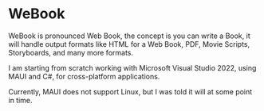 # WeBook

WeBook is pronounced Web Book, the concept is you can write a Book, 
it will handle output formats like HTML for a Web Book, PDF,
Movie Scripts, Storyboards, and many more formats.

I am starting from scratch working with Microsoft Visual Studio 2022, using MAUI and C#, for cross-platform applications.

Currently, MAUI does not support Linux, but I was told it will at some point in time.


